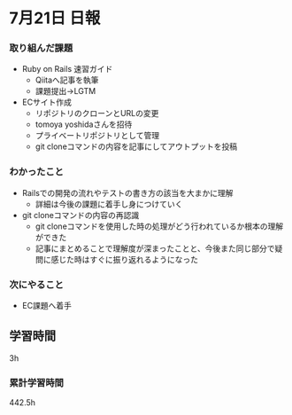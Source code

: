#  7月21日 日報
###  取り組んだ課題
* Ruby on Rails 速習ガイド
  * Qiitaへ記事を執筆
  * 課題提出→LGTM
* ECサイト作成
  * リポジトリのクローンとURLの変更
  * tomoya yoshidaさんを招待
  * プライベートリポジトリとして管理
  * git cloneコマンドの内容を記事にしてアウトプットを投稿

### わかったこと
* Railsでの開発の流れやテストの書き方の該当を大まかに理解
  * 詳細は今後の課題に着手し身につけていく
* git cloneコマンドの内容の再認識
  * git cloneコマンドを使用した時の処理がどう行われているか根本の理解ができた
  * 記事にまとめることで理解度が深まったことと、今後また同じ部分で疑問に感じた時はすぐに振り返れるようになった

### 次にやること
* EC課題へ着手  

##  学習時間
3h

###  累計学習時間
442.5h
